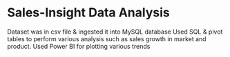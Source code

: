 # Sales-Insight Data Analysis 

Dataset was in csv file & ingested it into MySQL database
Used SQL & pivot tables to perform various analysis such as sales growth in market and product.
Used Power BI for plotting various trends

